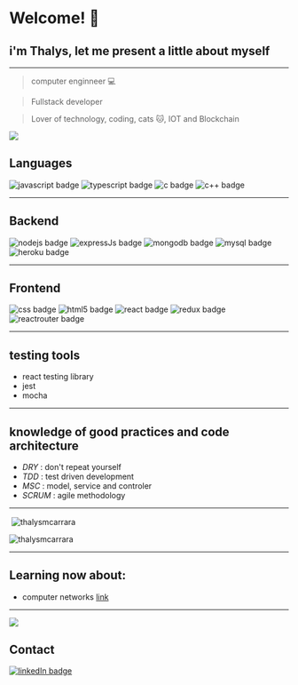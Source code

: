 # Welcome! :metal:
## i'm Thalys, let me present a little about myself

---
  >computer enginneer :computer:

  >Fullstack developer 

  >Lover of technology, coding, cats :cat:, IOT and Blockchain

![](https://c.tenor.com/yZkIeMDcbsQAAAAS/fiesta-dance.gif)
## **Languages**

![javascript badge](https://img.shields.io/badge/JavaScript-323330?style=for-the-badge&logo=javascript&logoColor=F7DF1E)
![typescript badge](https://img.shields.io/badge/TypeScript-007ACC?style=for-the-badge&logo=typescript&logoColor=white)
![c badge](https://img.shields.io/badge/C-00599C?style=for-the-badge&logo=c&logoColor=white)
![c++ badge](https://img.shields.io/badge/C%2B%2B-00599C?style=for-the-badge&logo=c%2B%2B&logoColor=white)

---
## **Backend**
![nodejs badge](https://img.shields.io/badge/Node.js-43853D?style=for-the-badge&logo=node.js&logoColor=white)
![expressJs badge](https://img.shields.io/badge/Express.js-404D59?style=for-the-badge)
![mongodb badge](https://img.shields.io/badge/MongoDB-4EA94B?style=for-the-badge&logo=mongodb&logoColor=white)
![mysql badge](https://img.shields.io/badge/MySQL-00000F?style=for-the-badge&logo=mysql&logoColor=white)
![heroku badge](https://img.shields.io/badge/Heroku-430098?style=for-the-badge&logo=heroku&logoColor=white)


---

## **Frontend**
![css badge](https://img.shields.io/badge/CSS3-1572B6?style=for-the-badge&logo=css3&logoColor=white)
![html5 badge](https://img.shields.io/badge/HTML5-E34F26?style=for-the-badge&logo=html5&logoColor=white)
![react badge](https://img.shields.io/badge/React-20232A?style=for-the-badge&logo=react&logoColor=61DAFB)
![redux badge](https://img.shields.io/badge/Redux-593D88?style=for-the-badge&logo=redux&logoColor=white)
![reactrouter badge](https://img.shields.io/badge/React_Router-CA4245?style=for-the-badge&logo=react-router&logoColor=white)

---

## **testing tools**
  - react testing library
  - jest
  - mocha

---

## **knowledge of good practices and code architecture**

  - *DRY* : don't repeat yourself
  - *TDD* : test driven development
  - *MSC* : model, service and controler
  - *SCRUM* : agile methodology

---

<p>&nbsp;<img align="center" src="https://github-readme-stats.vercel.app/api?username=thalysmcarrara&show_icons=true&locale=en" alt="thalysmcarrara" /></p>


<p><img align="center" src="https://github-readme-streak-stats.herokuapp.com/?user=thalysmcarrara&" alt="thalysmcarrara" /></p>

---

## Learning now about:
  - computer networks [link](https://www.amazon.com.br/Redes-computadores-internet-abordagem-top-down-dp-8581436773/dp/8581436773/ref=dp_ob_image_bk)

---

![](https://c.tenor.com/_FeTJs4L9QUAAAAC/im-a-developer-craig-dennis-freecodecamp.gif)


## Contact 

[![linkedIn badge](https://img.shields.io/badge/LinkedIn-0077B5?style=for-the-badge&logo=linkedin&logoColor=white)](https://www.linkedin.com/in/thalys-matias-carrara/)
